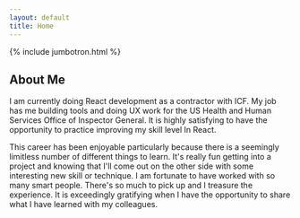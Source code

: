 ```yaml
---
layout: default
title: Home
---
```

{% include jumbotron.html %}
<div class="row mb-3 mt-5">
  <div class="col-md-2"></div>
  <div class="col-md-8">
    <h2>About Me</h2>
    <p>I am currently doing React development as a contractor with ICF. My job has me building tools and doing UX work for the US Health and Human Services Office of Inspector General. It is highly satisfying to have the opportunity to practice improving my skill level In React.</p><p>This career has been enjoyable particularly because there is a seemingly limitless number of different things to learn. It's really fun getting into a project and knowing that I'll come out on the other side with some interesting new skill or technique. I am fortunate to have worked with so many smart people. There's so much to pick up and I treasure the experience. It is exceedingly gratifying when I have the opportunity to share what I have learned with my colleagues.</p>
  </div>
  <div class="col-md-2"></div>
</div>